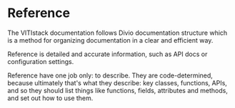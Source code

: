# Reference

The VITIstack documentation follows Divio documentation structure which is a method for organizing documentation in a clear and efficient way.

Reference is detailed and accurate information, such as API docs or configuration settings.

Reference have one job only: to describe. They are code-determined, because ultimately that's what they describe: key classes, functions, APIs, and so they should list things like functions, fields, attributes and methods, and set out how to use them.
